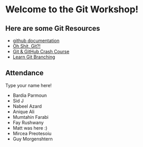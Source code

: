 # Welcome to the Git Workshop!

## Here are some Git Resources

- [github documentation](https://docs.github.com/en/get-started/quickstart/git-and-github-learning-resources)
- [Oh Shit, Git?!](https://ohshitgit.com/)
- [Git & GitHub Crash Course](https://youtu.be/SWYqp7iY_Tc)
- [Learn Git Branching](https://learngitbranching.js.org/)

## Attendance
Type your name here!
- Bardia Parmoun
- Sid J
- Nabeel Azard
- Anique Ali
- Mumtahin Farabi
- Fay Rushwany
- Matt was here :)
- Mircea Preotesoiu
- Guy Morgenshtern